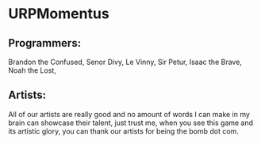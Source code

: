 # URPMomentus
## Programmers:
Brandon the Confused, 
Senor Divy, 
Le Vinny, 
Sir Petur, 
Isaac the Brave, 
Noah the Lost, 

## Artists:
All of our artists are really good and no amount of words I can make in my brain can showcase their talent, just trust me, when you see this game and its artistic glory, you can thank our artists for being the bomb dot com.
